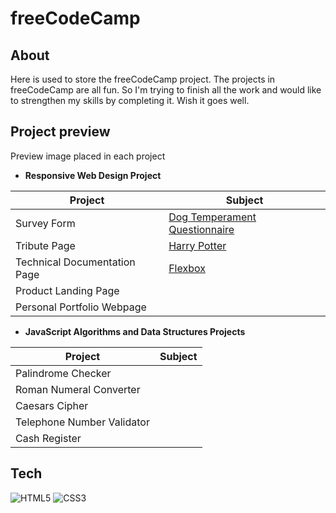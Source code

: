 # freeCodeCamp

## About

Here is used to store the freeCodeCamp project. The projects in freeCodeCamp are all fun. So I'm trying to finish all the work and would like to strengthen my skills by completing it. Wish it goes well.

## Project preview

Preview image placed in each project

- **Responsive Web Design Project**

| Project                      | Subject                                                                  |
| ---------------------------- | ------------------------------------------------------------------------ |
| Survey Form                  | [Dog Temperament Questionnaire](https://codepen.io/NoelleKH/pen/QWrqrGO) |
| Tribute Page                 | [Harry Potter](https://codepen.io/NoelleKH/pen/wvjyoKd)                  |
| Technical Documentation Page | [Flexbox](https://codepen.io/NoelleKH/pen/BaxgORx?editors=1010)          |
| Product Landing Page         |                                                                          |
| Personal Portfolio Webpage   |                                                                          |

- **JavaScript Algorithms and Data Structures Projects**

| Project                    | Subject |
| -------------------------- | ------- |
| Palindrome Checker         |         |
| Roman Numeral Converter    |         |
| Caesars Cipher             |         |
| Telephone Number Validator |         |
| Cash Register              |         |

## Tech

![HTML5](https://img.shields.io/badge/html5-%23E34F26.svg?style=for-the-badge&logo=html5&logoColor=white)
![CSS3](https://img.shields.io/badge/css3-%231572B6.svg?style=for-the-badge&logo=css3&logoColor=white)
